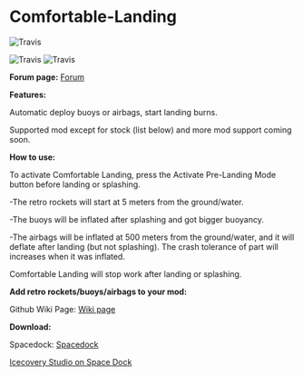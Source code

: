 # Comfortable-Landing
![Travis](https://i.imgur.com/ynQjKEY.png)

![Travis](https://img.shields.io/badge/KSP%20version-1.3.1-66ccff.svg?style=flat-square) 
![Travis](https://img.shields.io/badge/MOD%20version-1.1-orange.svg?style=flat-square)

**Forum page:** [Forum](https://forum.kerbalspaceprogram.com/index.php?/topic/165762-130comfortable-landing/&tab=comments#comment-3178500)

**Features:**

Automatic deploy buoys or airbags, start landing burns.

Supported mod except for stock (list below) and more mod support coming soon.

 

**How to use:**

To activate Comfortable Landing, press the Activate Pre-Landing Mode button before landing or splashing.

 

-The retro rockets will start at 5 meters from the ground/water.

-The buoys will be inflated after splashing and got bigger buoyancy.

-The airbags will be inflated at 500 meters from the ground/water, and it will deflate after landing (but not splashing). The crash tolerance of part will increases when it was inflated.

Comfortable Landing will stop work after landing or splashing.

 

**Add retro rockets/buoys/airbags to your mod:**

Github Wiki Page: [Wiki page](https://github.com/Icecovery/Comfortable-Landing/wiki)

**Download:**

Spacedock: [Spacedock](https://spacedock.info/mod/1528)


[Icecovery Studio on Space Dock](https://spacedock.info/profile/IcecoveryStudio)

